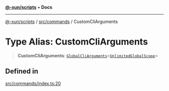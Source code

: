 [**@-xun/scripts**](../../../README.md) • **Docs**

***

[@-xun/scripts](../../../README.md) / [src/commands](../README.md) / CustomCliArguments

# Type Alias: CustomCliArguments

> **CustomCliArguments**: [`GlobalCliArguments`](../../configure/type-aliases/GlobalCliArguments.md)\<[`UnlimitedGlobalScope`](../../configure/enumerations/UnlimitedGlobalScope.md)\>

## Defined in

[src/commands/index.ts:20](https://github.com/Xunnamius/xscripts/blob/91915b63e10dd6449ad16f4202f487b34227194a/src/commands/index.ts#L20)
